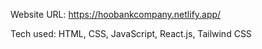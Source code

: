 Website URL: https://hoobankcompany.netlify.app/

Tech used: HTML, CSS, JavaScript, React.js, Tailwind CSS
